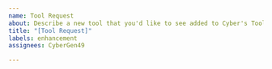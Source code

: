 ```yaml
---
name: Tool Request
about: Describe a new tool that you'd like to see added to Cyber's Toolbox.
title: "[Tool Request]"
labels: enhancement
assignees: CyberGen49

---
```



